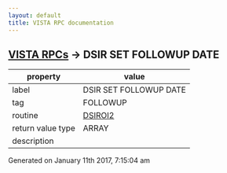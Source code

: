 ```yaml
---
layout: default
title: VISTA RPC documentation
---
```




## [VISTA RPCs](TableOfContent.md) &#8594; DSIR SET FOLLOWUP DATE 

 property | value 
--- | --- 
 label | DSIR SET FOLLOWUP DATE
 tag | FOLLOWUP
 routine | [DSIROI2](http://code.osehra.org/dox/Routine_DSIROI2_source.html)
 return value type | ARRAY
 description | 




 Generated on January 11th 2017, 7:15:04 am